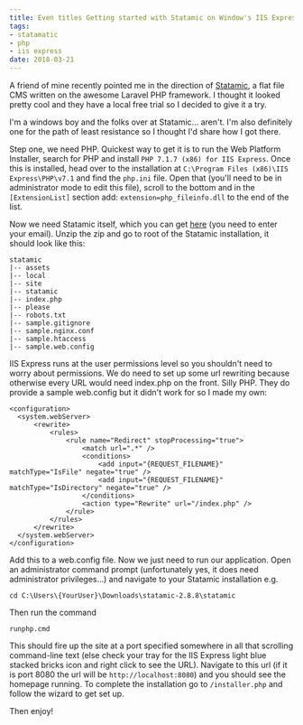 ```yaml
---
title: Even titles Getting started with Statamic on Window's IIS Express
tags:
- statamatic
- php
- iis express
date: 2018-03-21
---
```

A friend of mine recently pointed me in the direction of [Statamic][1], a flat file CMS written on the awesome Laravel PHP framework. I thought it looked pretty cool and they have a local free trial so I decided to give it a try. 

I'm a windows boy and the folks over at Statamic... aren't. I'm also definitely one for the path of least resistance so I thought I'd share how I got there.

Step one, we need PHP. Quickest way to get it is to run the Web Platform Installer, search for PHP and install `PHP 7.1.7 (x86) for IIS Express`. Once this is installed, head over to the installation at `C:\Program Files (x86)\IIS Express\PHP\v7.1` and find the `php.ini` file. Open that (you'll need to be in administrator mode to edit this file), scroll to the bottom and in the `[ExtensionList]` section add: `extension=php_fileinfo.dll` to the end of the list.

Now we need Statamic itself, which you can get [here][2] (you need to enter your email). Unzip the zip and go to root of the Statamic installation, it should look like this:

    statamic
    |-- assets
    |-- local
    |-- site
    |-- statamic
    |-- index.php
    |-- please
    |-- robots.txt
    |-- sample.gitignore
    |-- sample.nginx.conf
    |-- sample.htaccess
    |-- sample.web.config

IIS Express runs at the user permissions level so you shouldn't need to worry about permissions. We do need to set up some url rewriting because otherwise every URL would need index.php on the front. Silly PHP. They do provide a sample web.config but it didn't work for so I made my own:

    <configuration> 
      <system.webServer>
          <rewrite>
              <rules>
                  <rule name="Redirect" stopProcessing="true">
                      <match url=".*" />
                      <conditions>
                          <add input="{REQUEST_FILENAME}" matchType="IsFile" negate="true" />
                          <add input="{REQUEST_FILENAME}" matchType="IsDirectory" negate="true" />
                      </conditions>
                      <action type="Rewrite" url="/index.php" />
                  </rule>
              </rules>
          </rewrite>
      </system.webServer>
    </configuration>

Add this to a web.config file. Now we just need to run our application. Open an administrator command prompt (unfortunately yes, it does need administrator privileges...) and navigate to your Statamic installation e.g.

    cd C:\Users\{YourUser}\Downloads\statamic-2.8.8\statamic

Then run the command

    runphp.cmd

This should fire up the site at a port specified somewhere in all that scrolling command-line text (else check your tray for the IIS Express light blue stacked bricks icon and right click to see the URL). Navigate to this url (if it is port 8080 the url will be `http://localhost:8080`) and you should see the homepage running. To complete the installation go to `/installer.php` and follow the wizard to get set up.

Then enjoy!

  [1]: https://statamic.com/
  [2]: https://statamic.com/try
